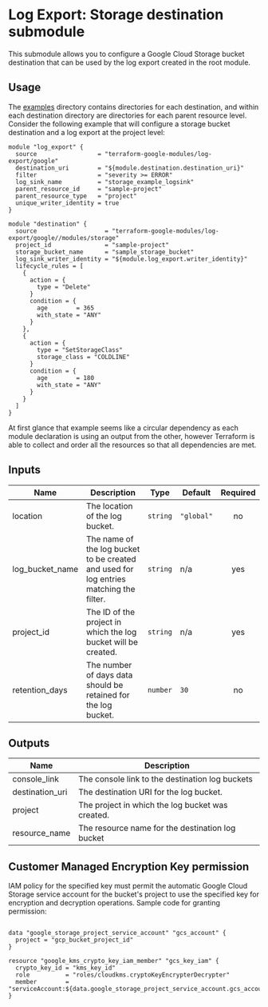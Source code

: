 # Log Export: Storage destination submodule

This submodule allows you to configure a Google Cloud Storage bucket destination that
can be used by the log export created in the root module.

## Usage

The [examples](../../examples) directory contains directories for each destination, and within each destination directory are directories for each parent resource level. Consider the following
example that will configure a storage bucket destination and a log export at the project level:

```hcl
module "log_export" {
  source                 = "terraform-google-modules/log-export/google"
  destination_uri        = "${module.destination.destination_uri}"
  filter                 = "severity >= ERROR"
  log_sink_name          = "storage_example_logsink"
  parent_resource_id     = "sample-project"
  parent_resource_type   = "project"
  unique_writer_identity = true
}

module "destination" {
  source                   = "terraform-google-modules/log-export/google//modules/storage"
  project_id               = "sample-project"
  storage_bucket_name      = "sample_storage_bucket"
  log_sink_writer_identity = "${module.log_export.writer_identity}"
  lifecycle_rules = [
    {
      action = {
        type = "Delete"
      }
      condition = {
        age        = 365
        with_state = "ANY"
      }
    },
    {
      action = {
        type = "SetStorageClass"
        storage_class = "COLDLINE"
      }
      condition = {
        age        = 180
        with_state = "ANY"
      }
    }
  ]
}
```

At first glance that example seems like a circular dependency as each module declaration is
using an output from the other, however Terraform is able to collect and order all the resources
so that all dependencies are met.

<!-- BEGINNING OF PRE-COMMIT-TERRAFORM DOCS HOOK -->
## Inputs

| Name | Description | Type | Default | Required |
|------|-------------|------|---------|:--------:|
| location | The location of the log bucket. | `string` | `"global"` | no |
| log\_bucket\_name | The name of the log bucket to be created and used for log entries matching the filter. | `string` | n/a | yes |
| project\_id | The ID of the project in which the log bucket will be created. | `string` | n/a | yes |
| retention\_days | The number of days data should be retained for the log bucket. | `number` | `30` | no |

## Outputs

| Name | Description |
|------|-------------|
| console\_link | The console link to the destination log buckets |
| destination\_uri | The destination URI for the log bucket. |
| project | The project in which the log bucket was created. |
| resource\_name | The resource name for the destination log bucket |

<!-- END OF PRE-COMMIT-TERRAFORM DOCS HOOK -->

## Customer Managed Encryption Key permission
IAM policy for the specified key must permit the automatic Google Cloud Storage service account for the bucket's project to use the specified key for encryption and decryption operations. Sample code for granting permission:

```hcl

data "google_storage_project_service_account" "gcs_account" {
  project = "gcp_bucket_project_id"
}

resource "google_kms_crypto_key_iam_member" "gcs_key_iam" {
  crypto_key_id = "kms_key_id"
  role          = "roles/cloudkms.cryptoKeyEncrypterDecrypter"
  member        = "serviceAccount:${data.google_storage_project_service_account.gcs_account.email_address}"
}

```
